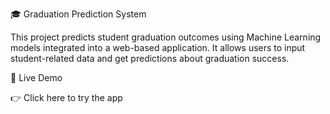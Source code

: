🎓 Graduation Prediction System

This project predicts student graduation outcomes using Machine Learning models integrated into a web-based application. It allows users to input student-related data and get predictions about graduation success.

🚀 Live Demo

👉 Click here to try the app
